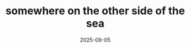 ---
title: "somewhere on the other side of the sea"
date: 2025-09-05
description: "Music by Ginosko. Video by Omar O'Sullivan"
video_url: "https://vimeo.com/14624934?share=copy#t=0"
video_type: "vimeo"
featured: false
order: 6
---